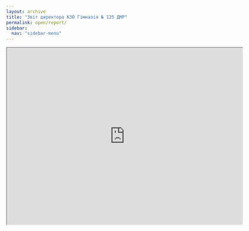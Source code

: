 ```yaml
---
layout: archive
title: "Звіт директора КЗО Гімназія № 125 ДМР"
permalink: open/report/
sidebar:
  nav: "sidebar-menu"
---
```


<iframe src="https://drive.google.com/file/d/1_Ixt3MzH-NWWLfy2GhRGyFh-a43Kdwt9/preview" width="640" height="480" allow="autoplay"></iframe>
